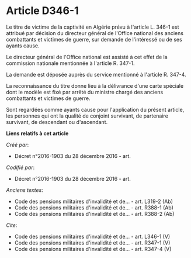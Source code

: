 # Article D346-1

Le titre de victime de la captivité en Algérie prévu à l'article L. 346-1 est attribué par décision du directeur général de
l'Office national des anciens combattants et victimes de guerre, sur demande de l'intéressé ou de ses ayants cause.

Le directeur général de l'Office national est assisté à cet effet de la commission nationale mentionnée à l'article R. 347-1.

La demande est déposée auprès du service mentionné à l'article R. 347-4.

La reconnaissance du titre donne lieu à la délivrance d'une carte spéciale dont le modèle est fixé par arrêté du ministre
chargé des anciens combattants et victimes de guerre.

Sont regardées comme ayants cause pour l'application du présent article, les personnes qui ont la qualité de conjoint
survivant, de partenaire survivant, de descendant ou d'ascendant.

**Liens relatifs à cet article**

_Créé par_:

  - Décret n°2016-1903 du 28 décembre 2016 - art.

_Codifié par_:

  - Décret n°2016-1903 du 28 décembre 2016 - art.

_Anciens textes_:

  - Code des pensions militaires d'invalidité et de... - art. L319-2 (Ab)
  - Code des pensions militaires d'invalidité et de... - art. R388-1 (Ab)
  - Code des pensions militaires d'invalidité et de... - art. R388-2 (Ab)

_Cite_:

  - Code des pensions militaires d'invalidité et de... - art. L346-1 (V)
  - Code des pensions militaires d'invalidité et de... - art. R347-1 (V)
  - Code des pensions militaires d'invalidité et de... - art. R347-4 (V)
